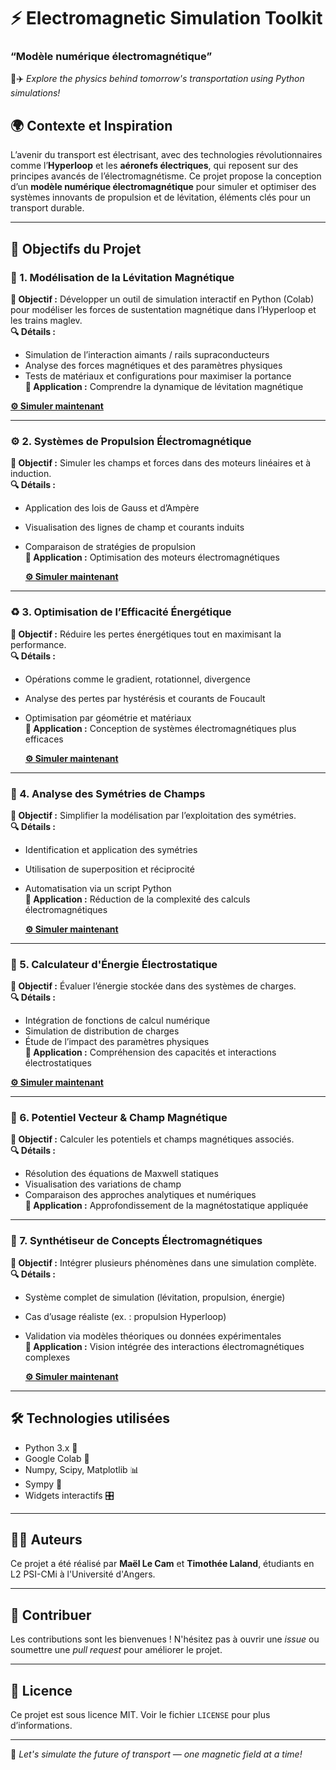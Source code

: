 # ⚡ Electromagnetic Simulation Toolkit 
### “Modèle numérique électromagnétique”

🚄✈️ *Explore the physics behind tomorrow's transportation using Python simulations!*

## 🌍 Contexte et Inspiration

L’avenir du transport est électrisant, avec des technologies révolutionnaires comme l’**Hyperloop** et les **aéronefs électriques**, qui reposent sur des principes avancés de l’électromagnétisme. Ce projet propose la conception d’un **modèle numérique électromagnétique** pour simuler et optimiser des systèmes innovants de propulsion et de lévitation, éléments clés pour un transport durable.

---

## 🎯 Objectifs du Projet

### 🧲 1. Modélisation de la Lévitation Magnétique  
**🎯 Objectif :** Développer un outil de simulation interactif en Python (Colab) pour modéliser les forces de sustentation magnétique dans l’Hyperloop et les trains maglev.  
**🔍 Détails :**
- Simulation de l’interaction aimants / rails supraconducteurs  
- Analyse des forces magnétiques et des paramètres physiques  
- Tests de matériaux et configurations pour maximiser la portance  
**📌 Application :** Comprendre la dynamique de lévitation magnétique

[**⚙️ Simuler maintenant**](https://colab.research.google.com/drive/1WvzObrkHvY5xI2cavq75UjvA3UtMbTDx?usp=sharing)

---

### ⚙️ 2. Systèmes de Propulsion Électromagnétique  
**🎯 Objectif :** Simuler les champs et forces dans des moteurs linéaires et à induction.  
**🔍 Détails :**
- Application des lois de Gauss et d’Ampère  
- Visualisation des lignes de champ et courants induits  
- Comparaison de stratégies de propulsion  
**📌 Application :** Optimisation des moteurs électromagnétiques

  [**⚙️ Simuler maintenant**](https://colab.research.google.com/drive/1_1_J9jtTpPuw7NTdf_Xow-J_lnNbhREA?usp=sharing)
---

### ♻️ 3. Optimisation de l’Efficacité Énergétique  
**🎯 Objectif :** Réduire les pertes énergétiques tout en maximisant la performance.  
**🔍 Détails :**
- Opérations comme le gradient, rotationnel, divergence  
- Analyse des pertes par hystérésis et courants de Foucault  
- Optimisation par géométrie et matériaux  
**📌 Application :** Conception de systèmes électromagnétiques plus efficaces

  [**⚙️ Simuler maintenant**](https://colab.research.google.com/drive/1TqoHpL5u-U74WuWsd5KzQowYCKQ4tCnn?usp=sharing)

---

### 🔄 4. Analyse des Symétries de Champs  
**🎯 Objectif :** Simplifier la modélisation par l’exploitation des symétries.  
**🔍 Détails :**
- Identification et application des symétries  
- Utilisation de superposition et réciprocité  
- Automatisation via un script Python  
**📌 Application :** Réduction de la complexité des calculs électromagnétiques

  [**⚙️ Simuler maintenant**](https://colab.research.google.com/drive/1PId1JgweohkLo1KKm2jZl5IYNUgj3Mq_?usp=sharing)

---

### 🔋 5. Calculateur d'Énergie Électrostatique  
**🎯 Objectif :** Évaluer l’énergie stockée dans des systèmes de charges.  
**🔍 Détails :**
- Intégration de fonctions de calcul numérique  
- Simulation de distribution de charges  
- Étude de l’impact des paramètres physiques  
**📌 Application :** Compréhension des capacités et interactions électrostatiques

[**⚙️ Simuler maintenant**](https://colab.research.google.com/drive/1RRHjhzfLZZJvkmKLjZz5HG7U7lBWxVXx?usp=sharing)

---

### 🧮 6. Potentiel Vecteur & Champ Magnétique  
**🎯 Objectif :** Calculer les potentiels et champs magnétiques associés.  
**🔍 Détails :**
- Résolution des équations de Maxwell statiques  
- Visualisation des variations de champ  
- Comparaison des approches analytiques et numériques  
**📌 Application :** Approfondissement de la magnétostatique appliquée

---

### 🧠 7. Synthétiseur de Concepts Électromagnétiques  
**🎯 Objectif :** Intégrer plusieurs phénomènes dans une simulation complète.  
**🔍 Détails :**
- Système complet de simulation (lévitation, propulsion, énergie)  
- Cas d’usage réaliste (ex. : propulsion Hyperloop)  
- Validation via modèles théoriques ou données expérimentales  
**📌 Application :** Vision intégrée des interactions électromagnétiques complexes

  [**⚙️ Simuler maintenant**](https://colab.research.google.com/drive/1inKIXhESa0uirmrGPDMWYeuND3J-FfdF?usp=sharing)

---

## 🛠️ Technologies utilisées
- Python 3.x 🐍  
- Google Colab 📓  
- Numpy, Scipy, Matplotlib 📊  
- Sympy 🧮  
- Widgets interactifs 🎛️

---

## 👨‍💻 Auteurs

Ce projet a été réalisé par **Maël Le Cam** et **Timothée Laland**, étudiants en L2 PSI-CMi à l'Université d'Angers.

---

## 🤝 Contribuer
Les contributions sont les bienvenues ! N'hésitez pas à ouvrir une *issue* ou soumettre une *pull request* pour améliorer le projet.

---

## 📄 Licence
Ce projet est sous licence MIT. Voir le fichier `LICENSE` pour plus d’informations.

---

🚀 *Let's simulate the future of transport — one magnetic field at a time!*

